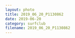 ```yaml
---
layout: photo
title: 2019_06_20_P1130862
date: 2019-06-20
category: surfclub
filename: 2019_06_20_P1130862
---
```

